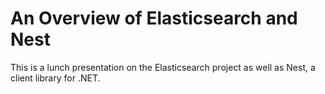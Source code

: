 An Overview of Elasticsearch and Nest
=====================================

This is a lunch presentation on the Elasticsearch project as well as Nest, 
a client library for .NET. 

